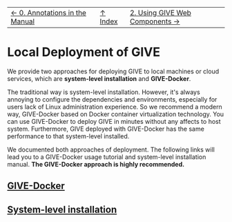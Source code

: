 ||||
| --- | --- | --- |
| [← 0. Annotations in the Manual](0-annotation.md) | [↑ Index](Readme.md) | [2. Using GIVE Web Components →](2-webComponents.md) |

# Local Deployment of GIVE
We provide two approaches for deploying GIVE to local machines or cloud services, which are **system-level installation** and **GIVE-Docker**. 

The traditional way is system-level installation. However, it's always annoying to configure the dependencies and environments, especially for users lack of Linux administration experience. So we recommend a modern way, GIVE-Docker based on Docker container virtualization technology. You can use GIVE-Docker to deploy GIVE in minutes without any affects to host system. Furthermore, GIVE deployed with GIVE-Docker has the same performance to that system-level installed. 

We documented both approaches of deployment. The following links will lead you to a GIVE-Docker usage tutorial and system-level installation manual. __The GIVE-Docker approach is highly recommended.__

## [GIVE-Docker](https://github.com/frankyan/Genomic-Interactive-Visualization-Engine-1/blob/master/tutorials/GIVE-Docker.md)


## [System-level installation](https://github.com/frankyan/Genomic-Interactive-Visualization-Engine-1/blob/master/manuals/1.2-system-level%20installation.md)
